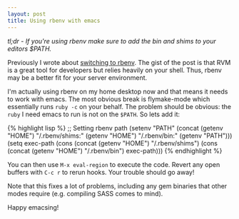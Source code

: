 ```yaml
---
layout: post
title: Using rbenv with emacs
---
```


*tl;dr - If you're using rbenv make sure to add the bin and shims to
your editors $PATH.*

Previously I wrote about [switching to
rbenv](2011/11/23/switching-to-rbenv.html). The gist of the post is
that RVM is a great tool for developers but relies heavily on your
shell. Thus, rbenv may be a better fit for your server environment.

I'm actually using rbenv on my home desktop now and that means it
needs to work with emacs. The most obvious break is flymake-mode which
essentially runs `ruby -c` on your behalf. The problem should be
obvious: the `ruby` I need emacs to run is not on the `$PATH`. So lets
add it:

{% highlight lisp %}
;; Setting rbenv path
(setenv "PATH" (concat (getenv "HOME") "/.rbenv/shims:" (getenv "HOME") "/.rbenv/bin:" (getenv "PATH")))
(setq exec-path (cons (concat (getenv "HOME") "/.rbenv/shims") (cons (concat (getenv "HOME") "/.rbenv/bin") exec-path)))
{% endhighlight %}

You can then use `M-x eval-region` to execute the code. Revert any
open buffers with `C-c r` to rerun hooks. Your trouble should go away!

Note that this fixes a lot of problems, including any gem binaries
that other modes require (e.g. compiling SASS comes to mind).

Happy emacsing!
